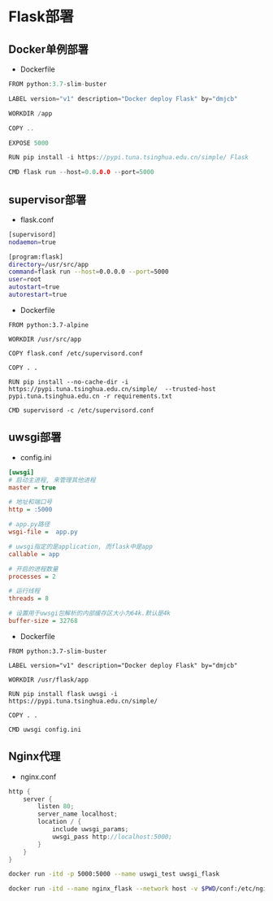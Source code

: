 <!--
 * @Description: 
 * @Version: 1.0
 * @Author: dmjcb
 * @Email:  
 * @Date: 2021-08-19 00:00:59
 * @LastEditors: dmjcb
 * @LastEditTime: 2023-04-23 09:30:40
-->

# Flask部署

## Docker单例部署

- Dockerfile

```go
FROM python:3.7-slim-buster

LABEL version="v1" description="Docker deploy Flask" by="dmjcb"

WORKDIR /app

COPY ..

EXPOSE 5000

RUN pip install -i https://pypi.tuna.tsinghua.edu.cn/simple/ Flask

CMD flask run --host=0.0.0.0 --port=5000
```

## supervisor部署

- flask.conf

```sh
[supervisord]
nodaemon=true

[program:flask]
directory=/usr/src/app
command=flask run --host=0.0.0.0 --port=5000
user=root
autostart=true
autorestart=true
```

- Dockerfile

```docker
FROM python:3.7-alpine

WORKDIR /usr/src/app

COPY flask.conf /etc/supervisord.conf

COPY . .

RUN pip install --no-cache-dir -i https://pypi.tuna.tsinghua.edu.cn/simple/  --trusted-host pypi.tuna.tsinghua.edu.cn -r requirements.txt

CMD supervisord -c /etc/supervisord.conf
```

## uwsgi部署

- config.ini

```ini
[uwsgi]
# 启动主进程, 来管理其他进程
master = true

# 地址和端口号
http = :5000

# app.py路径
wsgi-file =  app.py

# uwsgi指定的是application, 而flask中是app
callable = app

# 开启的进程数量
processes = 2

# 运行线程
threads = 8

# 设置用于uwsgi包解析的内部缓存区大小为64k.默认是4k
buffer-size = 32768
```

- Dockerfile

```docker
FROM python:3.7-slim-buster

LABEL version="v1" description="Docker deploy Flask" by="dmjcb"

WORKDIR /usr/flask/app

RUN pip install flask uwsgi -i https://pypi.tuna.tsinghua.edu.cn/simple/

COPY . .

CMD uwsgi config.ini
```

## Nginx代理

- nginx.conf

```c
http {
    server {
        listen 80;
        server_name localhost;
        location / {
            include uwsgi_params;
            uwsgi_pass http://localhost:5000;
        }
    }
}
```

```sh
docker run -itd -p 5000:5000 --name uswgi_test uwsgi_flask

docker run -itd --name nginx_flask --network host -v $PWD/conf:/etc/nginx nginx
```
